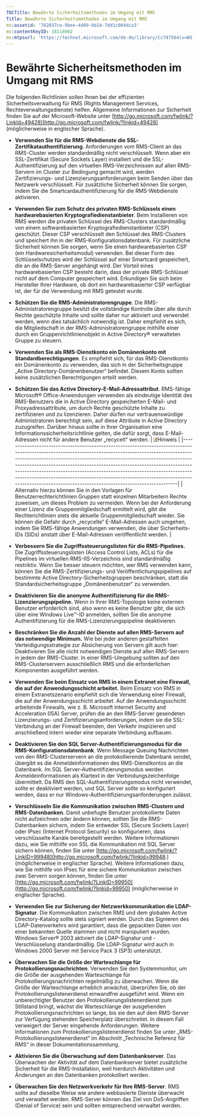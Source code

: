 ```yaml
---
TOCTitle: Bewährte Sicherheitsmethoden im Umgang mit RMS
Title: Bewährte Sicherheitsmethoden im Umgang mit RMS
ms:assetid: '762037ce-9bee-4d89-bb14-7dd1c004dca3'
ms:contentKeyID: 18118902
ms:mtpsurl: 'https://technet.microsoft.com/de-de/library/Cc747564(v=WS.10)'
---
```


Bewährte Sicherheitsmethoden im Umgang mit RMS
==============================================

Die folgenden Richtlinien sollen Ihnen bei der effizienten Sicherheitsverwaltung für RMS (Rights Management Services, Rechteverwaltungsdienste) helfen. Allgemeine Informationen zur Sicherheit finden Sie auf der Microsoft-Website unter [http://go.microsoft.com/fwlink/?LinkId=49428](http://go.microsoft.com/fwlink/?linkid=49428) (möglicherweise in englischer Sprache).

-   **Verwenden Sie für die RMS-Webdienste die SSL-Zertifikatauthentifizierung**. Anforderungen vom RMS-Client an das RMS-Cluster werden standardmäßig nicht verschlüsselt. Wenn aber ein SSL-Zertifikat (Secure Sockets Layer) installiert und die SSL-Authentifizierung auf den virtuellen RMS-Verzeichnissen auf allen RMS-Servern im Cluster zur Bedingung gemacht wird, werden Zertifizierungs- und Lizenzierungsanforderungen beim Senden über das Netzwerk verschlüsselt. Für zusätzliche Sicherheit können Sie sorgen, indem Sie die Smartcardauthentifizierung für die RMS-Webdienste aktivieren.
-   **Verwenden Sie zum Schutz des privaten RMS-Schlüssels einen hardwarebasierten Kryptografiedienstanbieter**. Beim Installieren von RMS werden die privaten Schlüssel des RMS-Clusters standardmäßig von einem softwarebasierten Kryptografiedienstanbieter (CSP) geschützt. Dieser CSP verschlüsselt den Schlüssel des RMS-Clusters und speichert ihn in der RMS-Konfigurationsdatenbank. Für zusätzliche Sicherheit können Sie sorgen, wenn Sie einen hardwarebasierten CSP (ein Hardwaresicherheitsmodul) verwenden. Bei dieser Form des Schlüsselschutzes wird der Schlüssel auf einer Smartcard gespeichert, die an die RMS-Server angehängt wird. Der Vorteil eines hardwarebasierten CSP besteht darin, dass der private RMS-Schlüssel nicht auf dem Computer gespeichert wird. Erkundigen Sie sich beim Hersteller Ihrer Hardware, ob dort ein hardwarebasierter CSP verfügbar ist, der für die Verwendung mit RMS getestet wurde.
-   **Schützen Sie die RMS-Administratorengruppe**. Die RMS-Administratorengruppe besitzt die vollständige Kontrolle über alle durch Rechte geschützte Inhalte und sollte daher nur aktiviert und verwendet werden, wenn dies tatsächlich notwendig ist. Daher empfiehlt es sich, die Mitgliedschaft in der RMS-Administratorengruppe mithilfe einer durch ein Gruppenrichtlinienobjekt in Active Directory® verwalteten Gruppe zu steuern.
-   **Verwenden Sie als RMS-Dienstkonto ein Domänenkonto mit Standardberechtigungen**. Es empfiehlt sich, für das RMS-Dienstkonto ein Domänenkonto zu verwenden, das sich in der Sicherheitsgruppe „Active Directory-Domänenbenutzer“ befindet. Diesem Konto sollten keine zusätzlichen Berechtigungen erteilt werden.
-   **Schützen Sie das Active Directory-E-Mail-Adressattribut**. RMS-fähige Microsoft® Office-Anwendungen verwenden als eindeutige Identität des RMS-Benutzers die in Active Directory gespeicherten E-Mail- und Proxyadressattribute, um durch Rechte geschützte Inhalte zu zertifizieren und zu lizenzieren. Daher dürfen nur vertrauenswürdige Administratoren berechtigt sein, auf diese Attribute in Active Directory zuzugreifen. Darüber hinaus sollte in Ihrer Organisation eine Informationssicherheitsrichtlinie gelten, die dafür sorgt, dass E-Mail-Adressen nicht für andere Benutzer „recycelt“ werden.
    | ![](images/Cc747564.note(WS.10).gif)Hinweis                                                                                                                                                                                                                                                                                                                                                                                                                                                           |
    |------------------------------------------------------------------------------------------------------------------------------------------------------------------------------------------------------------------------------------------------------------------------------------------------------------------------------------------------------------------------------------------------------------------------------------------------------------------------------------------------------------------------------------|
    | Alternativ hierzu können Sie in den Vorlagen für Benutzerrechterichtlinien Gruppen statt einzelnen Mitarbeitern Rechte zuweisen, um dieses Problem zu vermeiden. Wenn bei der Anforderung einer Lizenz die Gruppenmitgliedschaft ermittelt wird, gibt die Rechterichtlinien stets die aktuelle Gruppenmitgliedschaft wieder. Sie können die Gefahr durch „recycelte“ E-Mail-Adressen auch umgehen, indem Sie RMS-fähige Anwendungen verwenden, die über Sicherheits-IDs (SIDs) anstatt über E-Mail-Adressen veröffentlicht werden. |

-   **Verbessern Sie die Zugriffssteuerungslisten für die RMS-Pipelines.** Die Zugriffssteuerungslisten (Access Control Lists, ACLs) für die Pipelines im virtuellen RMS-IIS-Verzeichnis sind standardmäßig restriktiv. Wenn Sie besser steuern möchten, wer RMS verwenden kann, können Sie die RMS-Zertifizierungs- und Veröffentlichungspipelines auf bestimmte Active Directory-Sicherheitsgruppen beschränken, statt die Standardsicherheitsgruppe „Domänenbenutzer“ zu verwenden.
-   **Deaktivieren Sie die anonyme Authentifizierung für die RMS-Lizenzierungspipeline.** Wenn in Ihrer RMS-Topologie keine externen Benutzer erforderlich sind, also wenn es keine Benutzer gibt, die sich über eine Windows Live™-ID anmelden, sollten Sie die anonyme Authentifizierung für die RMS-Lizenzierungspipeline deaktivieren.
-   **Beschränken Sie die Anzahl der Dienste auf allen RMS-Servern auf das notwendige Minimum.** Wie bei jeder anderen gestaffelten Verteidigungsstrategie zur Absicherung von Servern gilt auch hier: Deaktivieren Sie alle nicht notwendigen Dienste auf allen RMS-Servern in jedem der RMS-Cluster. In einer RMS-Umgebung sollten auf den RMS-Clusterservern ausschließlich RMS und die erforderlichen Komponenten ausgeführt werden.
-   **Verwenden Sie beim Einsatz von RMS in einem Extranet eine Firewall, die auf der Anwendungsschicht arbeitet.** Beim Einsatz von RMS in einem Extranetszenario empfiehlt sich die Verwendung einer Firewall, die auf der Anwendungsschicht arbeitet. Auf der Anwendungsschicht arbeitende Firewalls, wie z. B. Microsoft Internet Security and Acceleration (ISA) Server, prüfen die an den RMS-Server gesendeten Lizenzierungs- und Zertifizierungsanforderungen, indem sie die SSL-Verbindung an der Firewall beenden, den Verkehr inspizieren und anschließend intern wieder eine separate Verbindung aufbauen.
-   **Deaktivieren Sie den SQL Server-Authentifizierungsmodus für die RMS-Konfigurationsdatenbank**. Wenn Message Queuing Nachrichten von den RMS-Clusterservern an die protokollierende Datenbank sendet, übergibt es die Anmeldeinformationen des RMS-Dienstkontos an die Datenbank. Im SQL Server-Authentifizierungsmodus werden Anmeldeinformationen als Klartext in der Verbindungszeichenfolge übermittelt. Da RMS den SQL-Authentifizierungsmodus nicht verwendet, sollte er deaktiviert werden, und SQL Server sollte so konfiguriert werden, dass er nur Windows-Authentifizierungsanforderungen zulässt.
-   **Verschlüsseln Sie die Kommunikation zwischen RMS-Clustern und RMS-Datenbanken.** Damit unbefugte Benutzer protokollierte Daten nicht aufzeichnen oder ändern können, sollten Sie die RMS-Datenbanken sichern, indem Sie entweder SSL (Secure Sockets Layer) oder IPsec (Internet Protocol Security) so konfigurieren, dass verschlüsselte Kanäle bereitgestellt werden. Weitere Informationen dazu, wie Sie mithilfe von SSL die Kommunikation mit SQL Server sichern können, finden Sie unter [http://go.microsoft.com/fwlink/?LinkID=99948](http://go.microsoft.com/fwlink/?linkid=99948.) (möglicherweise in englischer Sprache). Weitere Informationen dazu, wie Sie mithilfe von IPsec für eine sichere Kommunikation zwischen zwei Servern sorgen können, finden Sie unter [http://go.microsoft.com/fwlink/?LinkID=99950](http://go.microsoft.com/fwlink/?linkid=99950) (möglicherweise in englischer Sprache).
-   **Verwenden Sie zur Sicherung der Netzwerkkommunikation die LDAP-Signatur**. Die Kommunikation zwischen RMS und dem globalen Active Directory-Katalog sollte stets signiert werden. Durch das Signieren des LDAP-Datenverkehrs wird garantiert, dass die gepackten Daten von einer bekannten Quelle stammen und nicht manipuliert wurden. Windows Server® 2003 aktiviert die LDAP-Signatur und -Verschlüsselung standardmäßig. Die LDAP-Signatur wird auch in Windows 2000 Server mit Service Pack 3 (SP3) unterstützt.
-   **Überwachen Sie die Größe der Warteschlange für Protokollierungsnachrichten**. Verwenden Sie den Systemmonitor, um die Größe der ausgehenden Warteschlange für Protokollierungsnachrichten regelmäßig zu überwachen. Wenn die Größe der Warteschlange erheblich anwächst, überprüfen Sie, ob der Protokollierungslistenerdienst einwandfrei ausgeführt wird. Wenn ein unberechtigter Benutzer den Protokollierungslistenerdienst zum Stillstand bringt, wächst die Warteschlange der ausgehenden Protokollierungsnachrichten so lange, bis sie den auf dem RMS-Server zur Verfügung stehenden Speicherplatz überschreitet. In diesem Fall verweigert der Server eingehende Anforderungen. Weitere Informationen zum Protokollierungslistenerdienst finden Sie unter „RMS-Protokollierungslistenerdienst“ im Abschnitt „Technische Referenz für RMS“ in dieser Dokumentationssammlung.
-   **Aktivieren Sie die Überwachung auf dem Datenbankserver**. Das Überwachen der Aktivität auf dem Datenbankserver bietet zusätzliche Sicherheit für die RMS-Installation, weil hierdurch Aktivitäten und Änderungen an den Datenbanken protokolliert werden.
-   **Überwachen Sie den Netzwerkverkehr für Ihre RMS-Server**. RMS sollte auf dieselbe Weise wie andere webbasierte Dienste überwacht und verwaltet werden. RMS-Server können das Ziel von DoS-Angriffen (Denial of Service) sein und sollten entsprechend verwaltet werden.

